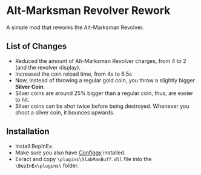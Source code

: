 # Alt-Marksman Revolver Rework
A simple mod that reworks the Alt-Marksman Revolver.

## List of Changes
- Reduced the amount of Alt-Marksman Revolver charges, from 4 to 2 (and the revolver display).
- Increased the coin reload time, from 4s to 6.5s
- Now, instead of throwing a regular gold coin, you throw a slightly bigger **Silver Coin**.
- Silver coins are around 25% bigger than a regular coin, thus, are easier to hit.
- Silver coins can be shot twice before being destroyed. Whenever you shoot a silver coin, it bounces upwards.

## Installation
- Install BepInEx.
- Make sure you also have [Configgy](https://thunderstore.io/c/ultrakill/p/Hydraxous/Configgy/) installed.
- Exract and copy `\plugins\SlabManBuff.dll` file into the `\BepInEx\plugins\` folder.

